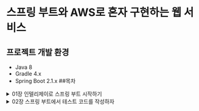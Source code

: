 # 스프링 부트와 AWS로 혼자 구현하는 웹 서비스


## 프로젝트 개발 환경

* Java 8
* Gradle 4.x
* Spring Boot 2.1.x
##목차

<details>
<summary>01장 인텔리제이로 스프링 부트 시작하기</summary>
</details>

<details>
<summary>02장 스프링 부트에서 테스트 코드를 작성하자</summary>
</details>
